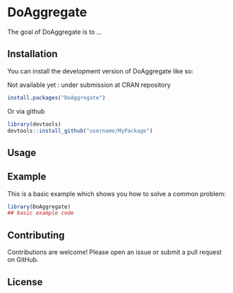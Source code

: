 
# DoAggregate

<!-- badges: start -->
<!-- badges: end -->

The goal of DoAggregate is to ...

## Installation

You can install the development version of DoAggregate like so:

Not available yet : under submission at CRAN repository
``` r
install.packages("DoAggregate")
```

Or via github

``` r
library(devtools)
devtools::install_github("username/MyPackage")
```

## Usage


## Example

This is a basic example which shows you how to solve a common problem:

``` r
library(DoAggregate)
## basic example code
```

## Contributing

Contributions are welcome! Please open an issue or submit a pull request on GitHub.


## License 
